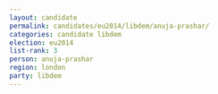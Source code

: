 ```yaml
---
layout: candidate
permalink: candidates/eu2014/libdem/anuja-prashar/
categories: candidate libdem
election: eu2014
list-rank: 3
person: anuja-prashar
region: london
party: libdem
---
```

